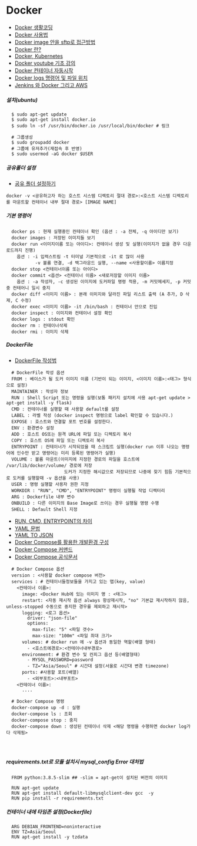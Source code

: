 # Docker
* [Docker 생활코딩](https://opentutorials.org/course/128/8657)
* [Docker 사용법](http://pyrasis.com/Docker/Docker-HOWTO)
* [Docker image 안을 sftp로 접근방법](https://m.blog.naver.com/PostView.nhn?blogId=alice_k106&logNo=220650722592&proxyReferer=https:%2F%2Fgeekcoders.tistory.com%2Fentry%2FDocker-Docker-%25EC%2584%25A4%25EC%25B9%2598%25EB%25B6%2580%25ED%2584%25B0-%25EA%25B8%25B0%25EB%25B3%25B8-%25EC%2582%25AC%25EC%259A%25A9)
* [Docker 란?](https://www.44bits.io/ko/post/easy-deploy-with-docker)
* [Docker, Kubernetes](https://medium.com/withj-kr/d-3eba3de2894e)
* [Docker youtube 기초 강의](https://www.youtube.com/watch?v=ePpiEy_C_jk&list=PLnIaYcDMsSczk-byS2iCDmQCfVU_KHWDk)
* [Docker 컨테이너 자동시작](https://help.iwinv.kr/manual/read.html?idx=572)
* [Docker logs 명령어 및 파일 위치](https://hoony-gunputer.tistory.com/entry/docker-%EC%BB%A8%ED%85%8C%EC%9D%B4%EB%84%88-log-%EB%82%A8%EA%B8%B0%EA%B8%B0)
* [Jenkins 와 Docker 그리고 AWS](https://pks2974.medium.com/jenkins-%EC%99%80-docker-%EA%B7%B8%EB%A6%AC%EA%B3%A0-aws-cli-%EC%82%BD%EC%A7%88%EA%B8%B0-%EC%A0%95%EB%A6%AC%ED%95%98%EA%B8%B0-e728986960e2)
##### 설치(ubuntu)
```
  $ sudo apt-get update
  $ sudo apt-get install docker.io
  $ sudo ln -sf /usr/bin/docker.io /usr/local/bin/docker # 링크
  
  # 그룹생성
  $ sudo groupadd docker
  # 그룹에 유저추가(재접속 후 반영)
  $ sudo usermod -aG docker $USER
```
##### 공유폴더 설정
* [공유 폴더 설정하기](https://tttsss77.tistory.com/161)
```
docker -v <공유하고자 하는 호스트 시스템 디렉토리 절대 경로>:<호스트 시스템 디렉토리를 마운트할 컨테이너 내부 절대 경로> [IMAGE NAME]
```

##### 기본 명령어
```
  docker ps : 현재 실행중인 컨테이너 확인 (옵션 : -a 전체, -q 아이디만 보기)
  docker images : 저장된 이미지들 보기
  docker run <이미지이름 또는 아이디>: 컨테이너 생성 및 실행(이미지가 없을 경우 다운로드까지 진행)
    옵션 : -i 입력스트림 -t 터미널 기본적으로 -it 로 많이 사용
           -v 볼륨 연결, -d 백그라운드 실행, --name <사용할이름> 이름지정
  docker stop <컨테이너이름 또는 아이디>
  docker commit <옵션> <컨테이너 이름> <새로저장할 이미지 이름>
    옵션 : -a 작성자, -c 생성된 이미지에 도커파일 명령 적용, -m 커밋메세지, -p 커밋중 컨테어니 일시 중지
  docker diff <이미지 이름> : 본래 이미지와 달라진 파일 리스트 출력 (A 추가, D 삭제, C 수정)
  docker exec <이미지 이름> -it /bin/bash : 컨테이너 안으로 진입
  docker inspect : 이미지와 컨테이너 설정 확인
  docker logs : stdout 확인
  docker rm : 컨테이너삭제
  docker rmi : 이미지 삭제
```
##### DockerFile
* [DockerFile 작성법](https://velog.io/@seheon99/Dockerfile-%EC%9E%91%EC%84%B1-%EB%B0%A9%EB%B2%95-12)

```
  # DockerFile 작성 옵션
  FROM : 베이스가 될 도커 이미지 이름 (기반이 되는 이미지, <이미지 이름>:<태그> 형식으로 설정)
  MAINTAINER : 작성자 정보
  RUN : Shell Script 또는 명령을 실행(보통 패키지 설치에 사용 apt-get update > apt-get install -y flask)
  CMD : 컨테이너를 실행할 때 사용할 default를 설정
  LABEL : 라벨 작성 (docker inspect 명령으로 label 확인할 수 있습니다.)
  EXPOSE : 호스트와 연결할 포트 번호를 설정한다.
  ENV : 환경변수 설정
  ADD : 호스트 OS또는 원격 URL에 파일 또는 디렉토리 복사
  COPY : 호스트 OS에 파일 또는 디렉토리 복사
  ENTRYPOINT : 컨테이너가 시작되었을 때 스크립트 실행(docker run 이후 나오는 명령어에 인수만 받고 명령어는 미리 등록된 명령어가 실행)
  VOLUME : 볼륨 마운트(이미지에 지정한 경로의 파일을 호스트에 /var/lib/docker/volume/ 경로에 저장 
                      도커가 지정한 해시값으로 저장되므로 나중에 찾기 힘듬 기본적으로 도커를 실행할때 -v 옵션을 사용)
  USER : 명령 실행할 사용자 권한 지정
  WORKDIR : "RUN", "CMD", "ENTRYPOINT" 명령이 실행될 작업 디렉터리
  ARG : Dockerfile 내부 변수
  ONBUILD : 다른 이미지의 Base Image로 쓰이는 경우 실행될 명령 수행
  SHELL : Default Shell 지정
```
* [RUN, CMD, ENTRYPOINT의 차이](https://nirsa.tistory.com/66)
* [YAML 문법](https://subicura.com/k8s/prepare/yaml.html#%E1%84%80%E1%85%B5%E1%84%87%E1%85%A9%E1%86%AB%E1%84%86%E1%85%AE%E1%86%AB%E1%84%87%E1%85%A5%E1%86%B8)
* [YAML TO JSON](https://onlineyamltools.com/convert-yaml-to-json)
* [Docker Compose를 활용한 개발환경 구성](https://www.44bits.io/ko/post/almost-perfect-development-environment-with-docker-and-docker-compose)
* [Docker Compose 커맨드](https://www.daleseo.com/docker-compose/)
* [Docker Compose 공식문서](https://docs.docker.com/compose/)
```
  # Docker Compose 옵션
  version : <사용할 docker compose 버전>
  services : # 컨테이너들정보들을 가지고 있는 맵(key, value)
    <컨테이너 이름>:
      image: <Docker Hub에 있는 이미지 명 : <태그>
      restart: <자동 재시작 옵션 always 항상재시작, "no" 기본값 재시작하지 않음, unless-stopped 수동으로 중지한 경우를 제외하고 재시작>
      logging: <로그 옵션>
        driver: "json-file"
        options:
          max-file: "5" <파일 갯수>
          max-size: "100m" <파일 최대 크기>
      volumes: # docker run 에 -v 옵션과 동일한 역할(배열 형태)
        - <호스트에경로>:<컨테이너내부경로>
      environment: # 환경 변수 및 컨피그 옵션 등(배열형태)
        - MYSQL_PASSWORD=password
        - TZ="Asia/Seoul" # 시간대 설정(서울로 시간대 변경 timezone)
      ports: #사용할 포트(배열)
        - <외부포트>:<내부포트>
    <컨테이너 이름>:
      ....
```  
  
```  
  # Docker Compose 명령
  docker-compose up -d : 실행
  docker-compose ls : 조회
  docker-compose stop : 중지
  docker-compose down : 생성된 컨테이너 삭제 <해당 명령을 수행하면 docker log가 다 삭제됨>
      
  
            
```
##### requirements.txt로 모듈 설치시 mysql_config Error 대처법
```
  FROM python:3.8.5-slim ## -slim = apt-get이 설치된 버전의 이미지
  
  RUN apt-get update
  RUN apt-get install default-libmysqlclient-dev gcc  -y
  RUN pip install -r requirements.txt
```
##### 컨테이너 내에 타임존 설정(Dockerfile)
```
  ARG DEBIAN_FRONTEND=noninteractive
  ENV TZ=Asia/Seoul
  RUN apt-get install -y tzdata
```

